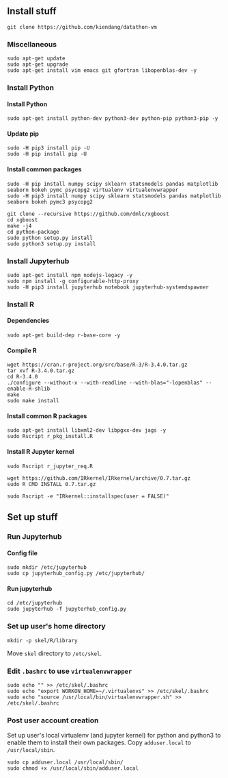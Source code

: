 ## Install stuff
```
git clone https://github.com/kiendang/datathon-vm
```

### Miscellaneous
```
sudo apt-get update
sudo apt-get upgrade
sudo apt-get install vim emacs git gfortran libopenblas-dev -y
```

### Install Python

#### Install Python
```
sudo apt-get install python-dev python3-dev python-pip python3-pip -y
```

#### Update pip
```
sudo -H pip3 install pip -U
sudo -H pip install pip -U
```

#### Install common packages
```
sudo -H pip install numpy scipy sklearn statsmodels pandas matplotlib seaborn bokeh pymc psycopg2 virtualenv virtualenvwrapper
sudo -H pip3 install numpy scipy sklearn statsmodels pandas matplotlib seaborn bokeh pymc3 psycopg2
```

```
git clone --recursive https://github.com/dmlc/xgboost
cd xgboost
make -j4
cd python-package
sudo python setup.py install
sudo python3 setup.py install
```

### Install Jupyterhub
```
sudo apt-get install npm nodejs-legacy -y
sudo npm install -g configurable-http-proxy
sudo -H pip3 install jupyterhub notebook jupyterhub-systemdspawner
```

### Install R

#### Dependencies
```
sudo apt-get build-dep r-base-core -y
```

#### Compile R
```
wget https://cran.r-project.org/src/base/R-3/R-3.4.0.tar.gz
tar xvf R-3.4.0.tar.gz
cd R-3.4.0
./configure --without-x --with-readline --with-blas="-lopenblas" --enable-R-shlib
make
sudo make install
```

#### Install common R packages
```
sudo apt-get install libxml2-dev libpgxx-dev jags -y
sudo Rscript r_pkg_install.R
```
#### Install R Jupyter kernel
```
sudo Rscript r_jupyter_req.R
```

```
wget https://github.com/IRkernel/IRkernel/archive/0.7.tar.gz
sudo R CMD INSTALL 0.7.tar.gz
```

```
sudo Rscript -e "IRkernel::installspec(user = FALSE)"
```

## Set up stuff

### Run Jupyterhub

#### Config file
```
sudo mkdir /etc/jupyterhub
sudo cp jupyterhub_config.py /etc/jupyterhub/
```

#### Run jupyterhub
```
cd /etc/jupyterhub
sudo jupyterhub -f jupyterhub_config.py
```

### Set up user's home directory
```
mkdir -p skel/R/library
```
Move `skel` directory to `/etc/skel`.
### Edit `.bashrc` to use `virtualenvwrapper`
```
sudo echo "" >> /etc/skel/.bashrc
sudo echo "export WORKON_HOME=~/.virtualenvs" >> /etc/skel/.bashrc
sudo echo "source /usr/local/bin/virtualenvwrapper.sh" >> /etc/skel/.bashrc
```
### Post user account creation
Set up user's local virtualenv (and jupyter kernel) for python and python3 to enable them to install their own packages.
Copy `adduser.local` to `/usr/local/sbin`.
```
sudo cp adduser.local /usr/local/sbin/
sudo chmod +x /usr/local/sbin/adduser.local
```






















